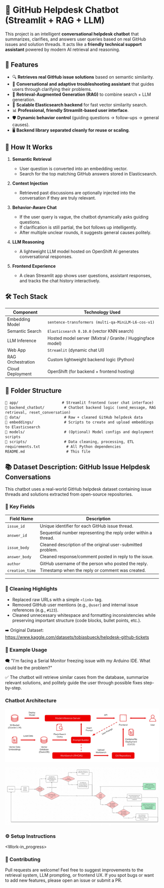 # 🧠 GitHub Helpdesk Chatbot (Streamlit + RAG + LLM)

This project is an intelligent **conversational helpdesk chatbot** that summarizes, clarifies, and answers user queries based on real GitHub issues and solution threads. It acts like a **friendly technical support assistant** powered by modern AI retrieval and reasoning.

## 🚀 Features

- 🔍 **Retrieves real GitHub issue solutions** based on semantic similarity.
- 💬 **Conversational and adaptive troubleshooting assistant** that guides users through clarifying their problems.
- 🧠 **Retrieval-Augmented Generation (RAG)** to combine search + LLM generation.
- 🛜 **Scalable Elasticsearch backend** for fast vector similarity search.
- 📊 **Professional, friendly Streamlit-based user interface**.
- 🛡️ **Dynamic behavior control** (guiding questions → follow-ups → general causes).
- 🖥️ **Backend library separated cleanly for reuse or scaling**.

## 🧩 How It Works

1. **Semantic Retrieval**
   - User question is converted into an embedding vector.
   - Search for the top matching GitHub answers stored in Elasticsearch.

2. **Context Injection**
   - Retrieved past discussions are optionally injected into the conversation if they are truly relevant.

3. **Behavior-Aware Chat**
   - If the user query is vague, the chatbot dynamically asks guiding questions.
   - If clarification is still partial, the bot follows up intelligently.
   - After multiple unclear rounds, it suggests general causes politely.

4. **LLM Reasoning**
   - A lightweight LLM model hosted on OpenShift AI generates conversational responses.

5. **Frontend Experience**
   - A clean Streamlit app shows user questions, assistant responses, and tracks the chat history interactively.

## 🛠️ Tech Stack

| Component         | Technology Used                                  |
|-------------------|--------------------------------------------------|
| Embedding Model    | `sentence-transformers (multi-qa-MiniLM-L6-cos-v1)` |
| Semantic Search    | `Elasticsearch 8.10.0` (vector KNN search)       |
| LLM Inference      | Hosted model server (Mixtral / Granite / Huggingface model) |
| Web App            | `Streamlit` (dynamic chat UI)                   |
| RAG Orchestration  | Custom lightweight backend logic (Python)       |
| Cloud Deployment   | OpenShift (for backend + frontend hosting)       |

## 📁 Folder Structure

```plaintext
📂 app/                    # Streamlit frontend (user chat interface)
📂 backend_chatbot/         # Chatbot backend logic (send_message, RAG retrieval, reset_conversation)
📂 data/                    # Raw + cleaned GitHub helpdesk data
📂 embeddings/              # Scripts to create and upload embeddings to Elasticsearch
📂 models/                  # (Optional) Model configs and deployment scripts
📂 scripts/                 # Data cleaning, processing, ETL
requirements.txt            # All Python dependencies
README.md                   # This file
```
## 📚 Dataset Description: GitHub Issue Helpdesk Conversations
This chatbot uses a real-world GitHub helpdesk dataset containing issue threads and solutions extracted from open-source repositories.

### 🔑 **Key Fields**
| Field Name       | Description                                                       |
|------------------|---------------------------------------------------------------------|
| `issue_id`       | Unique identifier for each GitHub issue thread.                    |
| `answer_id`      | Sequential number representing the reply order within a thread.    |
| `issue_body`     | Cleaned description of the original user-submitted problem.         |
| `answer_body`    | Cleaned response/comment posted in reply to the issue.              |
| `author`         | GitHub username of the person who posted the reply.                 |
| `creation_time`  | Timestamp when the reply or comment was created.                    |

---

### 🧼 Cleaning Highlights

- Replaced raw URLs with a simple `<link>` tag.
- Removed GitHub user mentions (e.g., `@user`) and internal issue references (e.g., `#123`).
- Cleaned unnecessary whitespace and formatting inconsistencies while preserving important structure (code blocks, bullet points, etc.).

➡️ Original Dataset: https://www.kaggle.com/datasets/tobiasbueck/helpdesk-github-tickets

### 🧪 Example Usage
🗨️ "I'm facing a Serial Monitor freezing issue with my Arduino IDE. What could be the problem?"

✅ The chatbot will retrieve similar cases from the database, summarize relevant solutions, and politely guide the user through possible fixes step-by-step.

### Chatbot Architecture
![image](images/connection_flow.png)

![image](images/chatbot_flow.png)

### ⚙️ Setup Instructions
<Work-in_progress>
### 🤝 Contributing
Pull requests are welcome!
Feel free to suggest improvements to the retrieval system, LLM prompting, or frontend UX. If you spot bugs or want to add new features, please open an issue or submit a PR.
